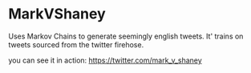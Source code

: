 MarkVShaney
===========

Uses Markov Chains to generate seemingly english tweets.  It' trains on tweets sourced from the twitter firehose.

you can see it in action: https://twitter.com/mark_v_shaney
